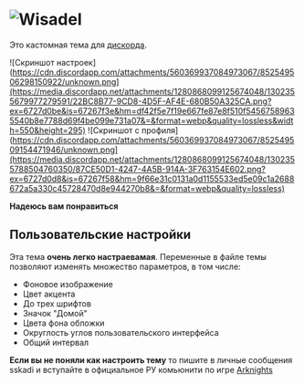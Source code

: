 # ![Wisadel](https://media.discordapp.net/attachments/1280868099125674048/1302354830966263818/4F925DE9-F531-42F4-AD4B-2A3FBCD575AF.png?ex=6727cff4&is=67267e74&hm=1d54a84d4f0164eb9ee2e940b168b989dc005466e041aca6354972d6a75b577d&=&format=webp&quality=lossless&width=1193&height=671)
Это кастомная тема для [дискорда](https://discord.com).

![Скриншот настроек](https://cdn.discordapp.com/attachments/560369937084973067/852549506298150922/unknown.png](https://media.discordapp.net/attachments/1280868099125674048/1302355679977279591/22BC8B77-9CD8-4D5F-AF4E-680B50A325CA.png?ex=6727d0be&is=67267f3e&hm=df42f5e7f19e667fe87e8f510f54567589635540b8e7788d69f4be099e731a07&=&format=webp&quality=lossless&width=550&height=295)
![Скриншот с профиля](https://cdn.discordapp.com/attachments/560369937084973067/852549509154471946/unknown.png](https://media.discordapp.net/attachments/1280868099125674048/1302355788504760350/87CE50D1-4247-4A5B-914A-3F763154E602.png?ex=6727d0d8&is=67267f58&hm=9f66e31c0131a0d1155533ed5e09c1a2688672a5a330c45728470d8e944270b8&=&format=webp&quality=lossless)

**Надеюсь вам понравиться** 

## Пользовательские настройки
Эта тема **очень легко настраевамая**.
Переменные в файле темы позволяют изменять множество параметров, в том числе:

* Фоновое изображение
* Цвет акцента
* До трех шрифтов
* Значок "Домой"
* Цвета фона обложки
* Округлость углов пользовательского интерфейса
* Общий интервал

**Если вы не поняли как настроить тему** то пишите в личные сообщения sskadi и вступайте в официальное РУ комьюнити по игре [Arknights](https://discord.com/invite/gTyVX73)
